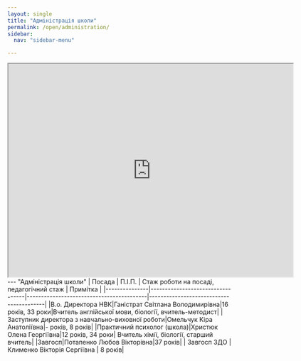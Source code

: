 ```yaml
---
layout: single
title: "Адміністрація школи"
permalink: /open/administration/
sidebar:
  nav: "sidebar-menu"

---
```

<iframe src="https://drive.google.com/file/d/1o7YGpVwFuJeYEd9dhN2OSr9Ewt4dGCvm/preview" width="640" height="480" allow="autoplay"></iframe>
---
"Адміністрація школи"
| Посада        | П.І.П.                           | Стаж роботи на посаді, педагогічний стаж | Примітка                                |
|---------------|----------------------------------|------------------------------------------|-----------------------------------------|
|В.о. Директора НВК|Ганістрат Світлана Володимирівна|16 років, 33 роки|Вчитель англійської мови, біології, вчитель-методист|
|Заступник директора з навчально-виховної роботи|Омельчук Кіра Анатоліївна|- років, 8 років|
|Практичний психолог (школа)|Христюк Олена Георгіївна|12 років, 34 роки| Вчитель хімії, біології, старший вчитель|
|Завгосп|Потапенко Любов Вікторівна|37 років|
| Завгосп ЗДО | Клименко Вікторія Сергіївна  | 8 років|
